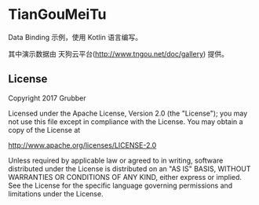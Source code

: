 TianGouMeiTu
=======

Data Binding 示例，使用 Kotlin 语言编写。

其中演示数据由 天狗云平台(http://www.tngou.net/doc/gallery) 提供。



License
--------

Copyright 2017 Grubber

Licensed under the Apache License, Version 2.0 (the "License");
you may not use this file except in compliance with the License.
You may obtain a copy of the License at

   http://www.apache.org/licenses/LICENSE-2.0

Unless required by applicable law or agreed to in writing, software
distributed under the License is distributed on an "AS IS" BASIS,
WITHOUT WARRANTIES OR CONDITIONS OF ANY KIND, either express or implied.
See the License for the specific language governing permissions and
limitations under the License.